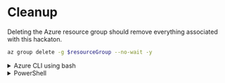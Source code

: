 # Cleanup
Deleting the Azure resource group should remove everything associated with this hackaton.

```bash
az group delete -g $resourceGroup --no-wait -y
```

<details>
  <summary>Azure CLI using bash</summary>

```bash
az group delete -g $resourceGroup --no-wait -y

```

  </summary>
</details>

<details>
  <summary>PowerShell</summary>

```PowerShell

Remove-AzResourceGroup -Name $resourceGroup -Force -AsJob

```

  </summary>
</details>
<br>